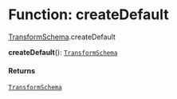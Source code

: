 # Function: createDefault

[TransformSchema](/auto-docs/free-layout-editor/modules/TransformSchema.md).createDefault

**createDefault**(): [`TransformSchema`](/auto-docs/free-layout-editor/interfaces/TransformSchema-1.md)

#### Returns

[`TransformSchema`](/auto-docs/free-layout-editor/interfaces/TransformSchema-1.md)

